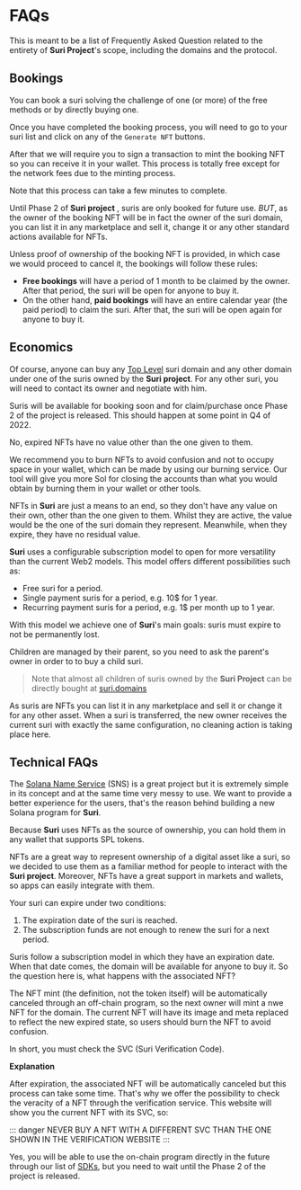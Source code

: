 # FAQs

This is meant to be a list of Frequently Asked Question related to the entirety of **Suri Project**'s scope, including
the domains and the protocol.

## Bookings

<FaqBox title="How can I book a suri?">

You can book a suri solving the challenge of one (or more) of the free methods or by directly buying one.

</FaqBox>

<FaqBox title="How can I obtain the NFT corresponding to my booking?">

Once you have completed the booking process, you will need to go to your suri list and click on any of
the `Generate NFT` buttons.

After that we will require you to sign a transaction to mint the booking NFT so you can receive it in your wallet. This
process is totally free except for the network fees due to the minting process.

Note that this process can take a few minutes to complete.

</FaqBox>

<FaqBox title="I've already booked a suri, what can I do with it?">

Until Phase 2 of  **Suri project** , suris are only booked for future use. _BUT_, as the owner of the
booking NFT will be in fact the owner of the suri domain, you can list it in any marketplace and sell it, change it or
any other standard actions available for NFTs.

</FaqBox>

<FaqBox title="What happens if I lose a booking NFT or if I burn it?">

Unless proof of ownership of the booking NFT is provided, in which case we would proceed to cancel it, the bookings will
follow these rules:

- **Free bookings** will have a period of 1 month to be claimed by the owner. After that period, the suri will be open
  for anyone to buy it.
- On the other hand, **paid bookings** will have an entire calendar year (the paid period) to claim the suri. After
  that, the suri will be open again for anyone to buy it.

</FaqBox>

## Economics

<FaqBox title="Will I be able to buy my own Suri domain?">

Of course, anyone can buy any [Top Level][TLD] suri domain and any other domain under one of the suris owned by the
**Suri project**. For any other suri, you will need to contact its owner and negotiate with him.

</FaqBox>

<FaqBox title="When will I be able to buy a Suri domain?">

Suris will be available for booking soon and for claim/purchase once Phase 2 of the project is released. This should
happen at some point in Q4 of 2022.

</FaqBox>

<FaqBox title="Is there any value remaining in expired NFTs?">

No, expired NFTs have no value other than the one given to them.

We recommend you to burn NFTs to avoid confusion and not to occupy space in your wallet, which can be made by using
our burning service. Our tool will give you more Sol for closing the accounts than what you would obtain by burning them
in your wallet or other tools.

</FaqBox>

<FaqBox title="Are NFTs going to be sold as a source of revenue?">

NFTs in **Suri** are just a means to an end, so they don't have any value on their own, other than the one given to
them. Whilst they are active, the value would be the one of the suri domain they represent. Meanwhile, when they expire,
they have no
residual value.

</FaqBox>

<FaqBox title="Why is Suri using a subscription model?">

**Suri** uses a configurable subscription model to open for more versatility than the current Web2 models. This model
offers different possibilities such as:

- Free suri for a period.
- Single payment suris for a period, e.g. 10$ for 1 year.
- Recurring payment suris for a period, e.g. 1$ per month up to 1 year.

With this model we achieve one of **Suri**'s main goals: suris must expire to not be permanently lost.

</FaqBox>

<FaqBox title="Can I buy a sublevel of a suri?">

Children are managed by their parent, so you need to ask the parent's owner in order to to buy a child suri.

> Note that almost all children of suris owned by the **Suri Project** can be directly bought
> at [suri.domains](https://suri.domains)

</FaqBox>

<FaqBox title="Can I sell my Suri domain?">

As suris are NFTs you can list it in any marketplace and sell it or change it for any other asset. When a suri is
transferred, the new owner receives the current suri with exactly the same configuration, no cleaning action is taking
place here.

</FaqBox>

## Technical FAQs

<FaqBox title="Why don't we use SNS?">

The [Solana Name Service][SNS] (SNS) is a great project but it is extremely simple in its concept and at the same time
very messy to use. We want to provide a better experience for the users, that's the reason behind building a new Solana
program for **Suri**.

</FaqBox>

<FaqBox title="Can I hold my Suri domain's NFT in my wallet?">

Because **Suri** uses NFTs as the source of ownership, you can hold them in any wallet that supports SPL tokens.

</FaqBox>

<FaqBox title="Why does Suri use NFTs?">

NFTs are a great way to represent ownership of a digital asset like a suri, so we decided to use them as a familiar
method for people to interact with the **Suri project**. Moreover, NFTs have a great support in markets and wallets, so
apps can easily integrate with them.

</FaqBox>

<FaqBox title="When does my suri expire?">

Your suri can expire under two conditions:

1. The expiration date of the suri is reached.
2. The subscription funds are not enough to renew the suri for a next period.

</FaqBox>

<FaqBox title="What happens when my Suri domain expires?">

Suris follow a subscription model in which they have an expiration date. When that date comes, the domain will be
available for anyone to buy it. So the question here is, what happens with the associated NFT?

The NFT mint (the definition, not the token itself) will be automatically canceled through an off-chain program, so the
next owner will mint a nwe NFT for the domain. The current NFT will have its image and meta replaced to reflect the new
expired state, so users should burn the NFT to avoid confusion.

</FaqBox>

<FaqBox title="How do I confirm the veracity of a suri NFT?">

In short, you must check the SVC (Suri Verification Code).

**Explanation**

After expiration, the associated NFT will be automatically canceled but this process can take some time. That's why we
offer the possibility to check the veracity of a NFT through the verification service. This website will show you the
current NFT with its SVC, so:

::: danger
NEVER BUY A NFT WITH A DIFFERENT SVC THAN THE ONE SHOWN IN THE VERIFICATION WEBSITE
:::

</FaqBox>

<FaqBox title="Can I use the Suri's on-chain program directly?">

Yes, you will be able to use the on-chain program directly in the future through our list
of [SDKs](/development/sdk/), but you need to wait until the Phase 2 of the project is released.

</FaqBox>

[TLD]: https://en.wikipedia.org/wiki/Top-level_domain

[SNS]: https://spl.solana.com/name-service